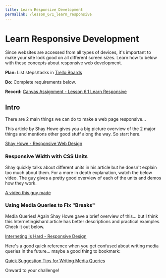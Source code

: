 ```yaml
---
title: Learn Responsive Development
permalink: /lesson_6/1_learn_responsive
---
```


# Learn Responsive Development

Since websites are accessed from all types of devices, it's important to make your site look good on all different screen sizes. Learn how to below with these concepts about responsive web development.

**Plan:** List steps/tasks in [Trello Boards](https://trello.com/cg_webdev_ss_2018)

**Do:** Complete requirements below.

**Record:** [Canvas Assignment - Lesson 6.1 Learn Responsive]()


## Intro

There are 2 main things we can do to make a web page responsive...

This article by Shay Howe gives you a big picture overview of the 2 major things and mentions other good stuff along the way. So start here.

[Shay Howe - Responsive Web Design](https://learn.shayhowe.com/advanced-html-css/responsive-web-design/)


### Responsive Width with CSS Units

Shay quickly talks about different units in his article but he doesn't explain too much about them. For a more in depth explanation, watch the below video. The guy gives a pretty good overview of each of the units and demos how they work.

[A video this guy made](https://www.youtube.com/watch?v=qrduUUdxBSY)


### Using Media Queries to Fix "Breaks"

Media Queries! Again Shay Howe gave a brief overview of this... but I think this Internetingishard article has better descriptions and practical examples. Check it out below.

[Interneting is Hard - Responsive Design](https://internetingishard.com/html-and-css/responsive-design/)


Here's a good quick reference when you get confused about writing media queries in the future... maybe a good thing to bookmark:

[Quick Suggestion Tips for Writing Media Queries](https://css-tricks.com/logic-in-media-queries/)


Onward to your challenge!
